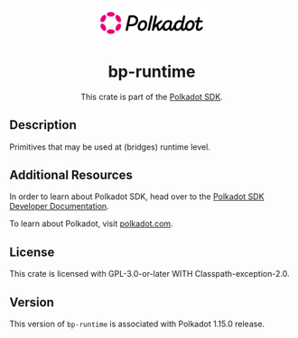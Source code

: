 <div align="center">

<img src="https://raw.githubusercontent.com/paritytech/polkadot-sdk/master/docs/images/Polkadot_Logo_Horizontal_Pink_BlackOnWhite.png" alt="Polkadot logo" width="200">

# bp-runtime

This crate is part of the [Polkadot SDK](https://github.com/paritytech/polkadot-sdk/).

</div>

## Description

Primitives that may be used at (bridges) runtime level.

## Additional Resources

In order to learn about Polkadot SDK, head over to the [Polkadot SDK Developer Documentation](https://paritytech.github.io/polkadot-sdk/master/polkadot_sdk_docs/index.html).

To learn about Polkadot, visit [polkadot.com](https://polkadot.com/).

## License

This crate is licensed with GPL-3.0-or-later WITH Classpath-exception-2.0.

## Version

This version of `bp-runtime` is associated with Polkadot 1.15.0 release.
